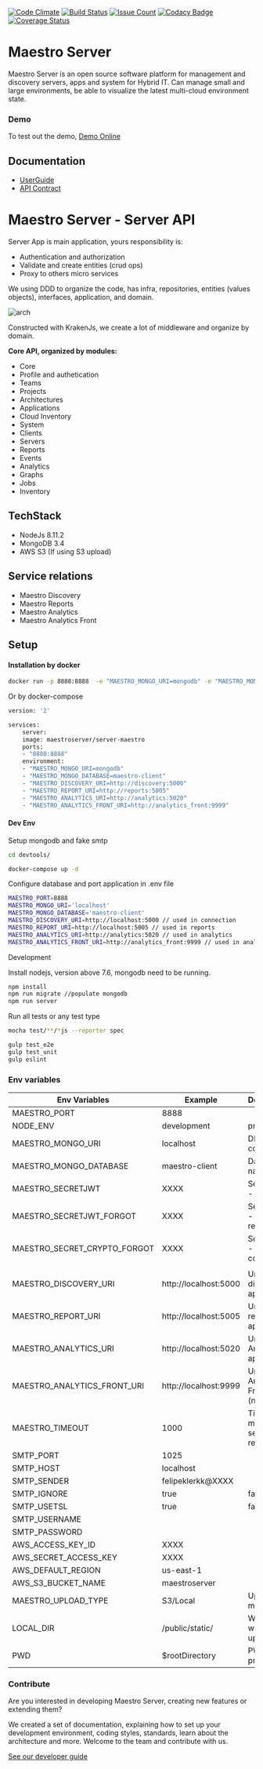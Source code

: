 [![Code Climate](https://codeclimate.com/github/maestro-server/server-app/badges/gpa.svg)](https://codeclimate.com/github/maestro-server/server-app) [![Build Status](https://travis-ci.org/maestro-server/server-app.svg?branch=master)](https://travis-ci.org/maestro-server/server-app) [![Issue Count](https://codeclimate.com/github/maestro-server/server-app/badges/issue_count.svg)](https://codeclimate.com/github/maestro-server/server-app) 
[![Codacy Badge](https://api.codacy.com/project/badge/Grade/12101716a7a64a07a38c8dd0ea645606)](https://www.codacy.com/app/maestro/server-app?utm_source=github.com&amp;utm_medium=referral&amp;utm_content=maestro-server/server-app&amp;utm_campaign=Badge_Grade)
[![Coverage Status](https://coveralls.io/repos/github/maestro-server/server-app/badge.svg?branch=master)](https://coveralls.io/github/maestro-server/server-app?branch=master)

# Maestro Server #

Maestro Server is an open source software platform for management and discovery servers, apps and system for Hybrid IT. Can manage small and large environments, be able to visualize the latest multi-cloud environment state.

### Demo ###
To test out the demo, [Demo Online](http://demo.maestroserver.io "Demo Online")

## Documentation ##
* [UserGuide](http://docs.maestroserver.io/en/latest/userguide/cloud_inventory/inventory.html "User Guide")
* [API Contract](https://maestro-server.github.io/server-app/docs/inventory/index.html "API Contract")

# Maestro Server - Server API #

Server App is main application, yours responsibility is:

 - Authentication and authorization
 - Validate and create entities (crud ops)
 - Proxy to others micro services

We using DDD to organize the code, has infra, repositories, entities (values objects), interfaces, application, and domain.

![arch](http://docs.maestroserver.io/en/latest/_images/fluxo_data.png)

Constructed with KrakenJs, we create a lot of middleware and organize by domain.

**Core API, organized by modules:**

* Core
* Profile and authetication
* Teams
* Projects
* Architectures
* Applications
* Cloud Inventory
* System
* Clients
* Servers
* Reports
* Events
* Analytics
* Graphs
* Jobs
* Inventory

## TechStack ##

* NodeJs 8.11.2
* MongoDB 3.4
* AWS S3 (If using S3 upload)

## Service relations ##
* Maestro Discovery
* Maestro Reports
* Maestro Analytics
* Maestro Analytics Front

## Setup ##

#### Installation by docker ####

```bash
docker run -p 8888:8888  -e "MAESTRO_MONGO_URI=mongodb" -e "MAESTRO_MONGO_DATABASE=maestro-client" -e "MAESTRO_DISCOVERY_URI=http://discovery:5000" -e "MAESTRO_REPORT_URI=http://reports:5005" maestroserver/server-maestro
```
Or by docker-compose

```bash
version: '2'

services:
    server:
    image: maestroserver/server-maestro
    ports:
    - "8888:8888"
    environment:
    - "MAESTRO_MONGO_URI=mongodb"
    - "MAESTRO_MONGO_DATABASE=maestro-client"
    - "MAESTRO_DISCOVERY_URI=http://discovery:5000"
    - "MAESTRO_REPORT_URI=http://reports:5005"
    - "MAESTRO_ANALYTICS_URI=http://analytics:5020"
    - "MAESTRO_ANALYTICS_FRONT_URI=http://analytics_front:9999"
```

#### Dev Env ####

Setup mongodb and fake smtp

```bash
cd devtools/

docker-compose up -d
```

Configure database and port application in .env file

```bash
MAESTRO_PORT=8888
MAESTRO_MONGO_URI='localhost'
MAESTRO_MONGO_DATABASE='maestro-client'
MAESTRO_DISCOVERY_URI=http://localhost:5000 // used in connection
MAESTRO_REPORT_URI=http://localhost:5005 // used in reports
MAESTRO_ANALYTICS_URI=http://analytics:5020 // used in analytics
MAESTRO_ANALYTICS_FRONT_URI=http://analytics_front:9999 // used in analytics front
```

Development

Install nodejs, version above 7.6, mongodb need to be running.

```bash
npm install
npm run migrate //populate mongodb
npm run server
```

Run all tests or any test type

```bash
mocha test/**/*js --reporter spec

gulp test_e2e
gulp test_unit
gulp eslint
```


### Env variables ###

| Env Variables                | Example                  | Description                    |
|------------------------------|--------------------------|--------------------------------|
| MAESTRO_PORT                 | 8888                     |                                |       
| NODE_ENV                     | development|production   |                                |       
| MAESTRO_MONGO_URI            | localhost                |  DB string connection          |
| MAESTRO_MONGO_DATABASE       | maestro-client           |  Database name                 |  
| MAESTRO_SECRETJWT            | XXXX                     |  Secret key - session          |
| MAESTRO_SECRETJWT_FORGOT     | XXXX                     |  Secret key - forgot request   |
| MAESTRO_SECRET_CRYPTO_FORGOT | XXXX                     |  Secret key - forgot content   |
|                              |                          |                                |
| MAESTRO_DISCOVERY_URI        | http://localhost:5000    |  Url discovery-app (flask)     |
| MAESTRO_REPORT_URI           | http://localhost:5005    |  Url reports-app (flask)       |
| MAESTRO_ANALYTICS_URI        | http://localhost:5020    |  Url Analytics-app (flask)     |
| MAESTRO_ANALYTICS_FRONT_URI  | http://localhost:9999    |  Url Analytics Front-app (node)|
| MAESTRO_TIMEOUT              | 1000                     |  Timeout micro service request |
| SMTP_PORT                    | 1025                     |                                |
| SMTP_HOST                    | localhost                |                                |
| SMTP_SENDER                  | felipeklerkk@XXXX        |                                |
| SMTP_IGNORE                  | true|false               |                                |
| SMTP_USETSL                  | true|false               |                                |
| SMTP_USERNAME                |                          |                                |
| SMTP_PASSWORD                |                          |                                |
| AWS_ACCESS_KEY_ID            | XXXX                     |                                |
| AWS_SECRET_ACCESS_KEY        | XXXX                     |                                |
| AWS_DEFAULT_REGION           | us-east-1                |                                |
| AWS_S3_BUCKET_NAME           | maestroserver            |                                |
| MAESTRO_UPLOAD_TYPE          | S3/Local                 |  Upload mode                   |
| LOCAL_DIR                    | /public/static/          |  Where files will be uploaded  |
| PWD                          | $rootDirectory           |  PWD process                   |

### Contribute ###

Are you interested in developing Maestro Server, creating new features or extending them?

We created a set of documentation, explaining how to set up your development environment, coding styles, standards, learn about the architecture and more. Welcome to the team and contribute with us.

[See our developer guide](http://docs.maestroserver.io/en/latest/contrib.html)
